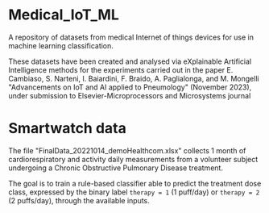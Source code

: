 # Medical_IoT_ML
A repository of datasets from medical Internet of things devices for use in machine learning classification.

These datasets have been created and analysed via eXplainable Artificial Intelligence methods for the experiments carried out in the paper E. Cambiaso, S. Narteni, I. Baiardini, F. Braido, A. Paglialonga, and M. Mongelli "Advancements on IoT and AI applied to Pneumology" (November 2023), under submission to Elsevier-Microprocessors and Microsystems journal

# Smartwatch data

The file "FinalData_20221014_demoHealthcom.xlsx" collects 1 month of cardiorespiratory and activity daily measurements from a volunteer subject undergoing a Chronic Obstructive Pulmonary Disease treatment. 

The goal is to train a rule-based classifier able to predict the treatment dose class, expressed by the binary label `therapy = 1` (1 puff/day) or  `therapy = 2` (2 puffs/day), through the available inputs.
